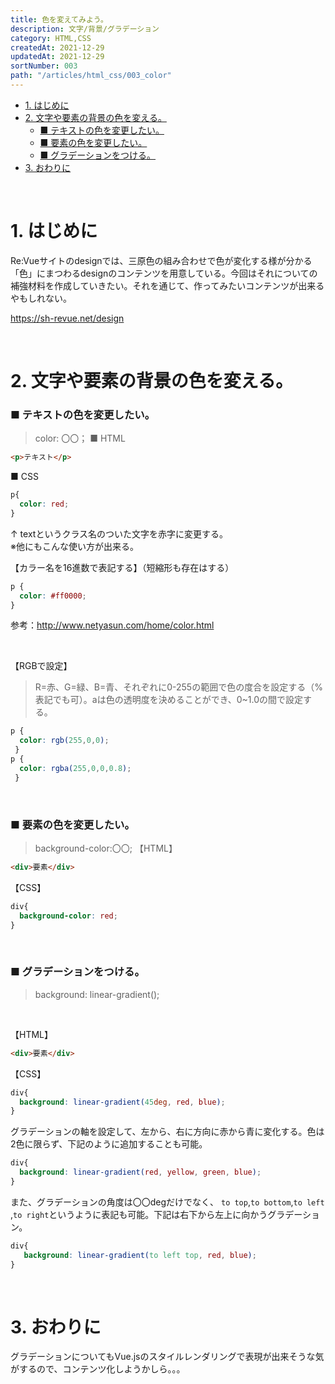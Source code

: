 ```yaml
---
title: 色を変えてみよう。
description: 文字/背景/グラデーション
category: HTML,CSS
createdAt: 2021-12-29
updatedAt: 2021-12-29
sortNumber: 003
path: "/articles/html_css/003_color"
---
```


<nuxt-content-wrapper>

- [1. はじめに](#1-はじめに)
- [2. 文字や要素の背景の色を変える。](#2-文字や要素の背景の色を変える)
    - [■ テキストの色を変更したい。](#-テキストの色を変更したい)
    - [■ 要素の色を変更したい。](#-要素の色を変更したい)
    - [■ グラデーションをつける。](#-グラデーションをつける)
- [3. おわりに](#3-おわりに)

<br>

# 1. はじめに
Re:Vueサイトのdesignでは、三原色の組み合わせで色が変化する様が分かる「色」にまつわるdesignのコンテンツを用意している。今回はそれについての補強材料を作成していきたい。それを通じて、作ってみたいコンテンツが出来るやもしれない。

https://sh-revue.net/design

<br>


# 2. 文字や要素の背景の色を変える。

### ■ テキストの色を変更したい。
> color: 〇〇；
■ HTML
```html
<p>テキスト</p>
```
■ CSS
```css
p{
  color: red;
}
```

↑ textというクラス名のついた文字を赤字に変更する。<br>
 ※他にもこんな使い方が出来る。

【カラー名を16進数で表記する】（短縮形も存在はする）
```css
p { 
  color: #ff0000;
}
```
参考：http://www.netyasun.com/home/color.html

<br>

【RGBで設定】
> R=赤、G=緑、B=青、それぞれに0-255の範囲で色の度合を設定する（%表記でも可）。aは色の透明度を決めることができ、0~1.0の間で設定する。
```css
p { 
  color: rgb(255,0,0);
 }
p { 
  color: rgba(255,0,0,0.8);
 }
```
<br>

### ■ 要素の色を変更したい。
> background-color:〇〇;
【HTML】
```html
<div>要素</div>
```
【CSS】
```css
div{
  background-color: red;
}
```
<br>

### ■ グラデーションをつける。
> background: linear-gradient();

<br>

【HTML】
```html
<div>要素</div>
```
【CSS】
```css
div{
  background: linear-gradient(45deg, red, blue);
}
```

グラデーションの軸を設定して、左から、右に方向に赤から青に変化する。色は2色に限らず、下記のように追加することも可能。

```css
div{
  background: linear-gradient(red, yellow, green, blue);
}
```

また、グラデーションの角度は〇〇degだけでなく、
`to top`,`to bottom`,`to left` ,`to right`というように表記も可能。下記は右下から左上に向かうグラデーション。
 ```css
 div{
    background: linear-gradient(to left top, red, blue);
 }
 ```

<br>

# 3. おわりに
グラデーションについてもVue.jsのスタイルレンダリングで表現が出来そうな気がするので、コンテンツ化しようかしら。。。

</nuxt-content-wrapper>
